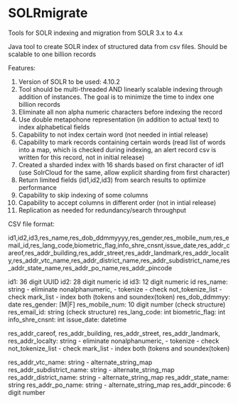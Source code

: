 SOLRmigrate
===========

Tools for SOLR indexing and migration from SOLR 3.x to 4.x

Java tool to create SOLR index of structured data from csv files. Should be scalable to one billion records


Features:

1. Version of SOLR to be used: 4.10.2
2. Tool should be multi-threaded AND linearly scalable indexing through addition of instances. The goal is to minimize the time to index one billion records
3. Eliminate all non alpha numeric characters before indexing the record
4. Use double metapohone representation (in addition to actual text) to index alphabetical fields
5. Capability to not index certain word (not needed in intial release) 
6. Capability to mark records containing certain words (read list of words into a map, which is checked during indexing, an alert record csv is written for this record, not in initial release)
7. Created a sharded index with 16 shards based on first character of id1 (use SolrCloud for the same, allow explicit sharding from first character)
8. Return limited fields (id1,id2,id3) from search results to optimize performance
9. Capability to skip indexing of some columns 
10. Capability to accept columns in different order (not in intial release)
11. Replication as needed for redundancy/search throughput

CSV file format:

id1,id2,id3,res_name,res_dob_ddmmyyyy,res_gender,res_mobile_num,res_email_id,res_lang_code,biometric_flag,info_shre_cnsnt,issue_date,res_addr_careof,res_addr_building,res_addr_street,res_addr_landmark,res_addr_locality,res_addr_vtc_name,res_addr_district_name,res_addr_subdistrict_name,res_addr_state_name,res_addr_po_name,res_addr_pincode


id1: 36 digit UUID
id2: 28 digit numeric id
id3: 12 digit numeric id
res_name: string
             - eliminate nonalphanumeric, 
             - tokenize
             - check not_tokenize_list
             - check mark_list
             - index both (tokens and soundex(token)
res_dob_ddmmyy: date
res_gender: [M|F]
res_mobile_num: 10 digit number (check structure)
res_email_id: string (check structure)
res_lang_code: int
biometric_flag: int
info_shre_cnsnt: int
issue_date: datetime

res_addr_careof, res_addr_building, res_addr_street, res_addr_landmark, res_addr_localty: string
             - eliminate nonalphanumeric, 
             - tokenize
             - check not_tokenize_list
             - check mark_list
             - index both (tokens and soundex(token)
             
res_addr_vtc_name: string
             - alternate_string_map
res_addr_subdistrict_name: string
             - alternate_string_map
res_addr_district_name: string
             - alternate_string_map
res_addr_state_name: string
res_addr_po_name: string
              - alternate_string_map
res_addr_pincode: 6 digit number
